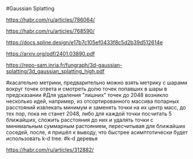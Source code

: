 #Gaussian Splatting

https://habr.com/ru/articles/786064/

https://habr.com/ru/articles/768590/

https://docs.spline.design/e17b7c105ef0433f8c5d2b39d512614e

https://arxiv.org/pdf/2401.03890.pdf

https://repo-sam.inria.fr/fungraph/3d-gaussian-splatting/3d_gaussian_splatting_high.pdf

#касательно метрики, предварительно можно взять метрику с шарами вокруг точек ответа и смотреть долю точек попавших в шары в предсказании
#Для удаления "лишних" точек до 2048 возникло несколько идей, например, из отсортированного массива попарных расстояний извлекать минимум и заменять точки на их центр масс, до тех пор, пока не станет 2048, либо для каждой точки посчитать 5 ближайших, сложить расстояния до них и удалять точки с минимальным суммарным растоянием, пересчитывая для ближайших соседей, после, я пришёл к выводу, что быстрее асимптотически будет использовать k-d tree.
#k-d деревья

https://habr.com/ru/articles/312882/
